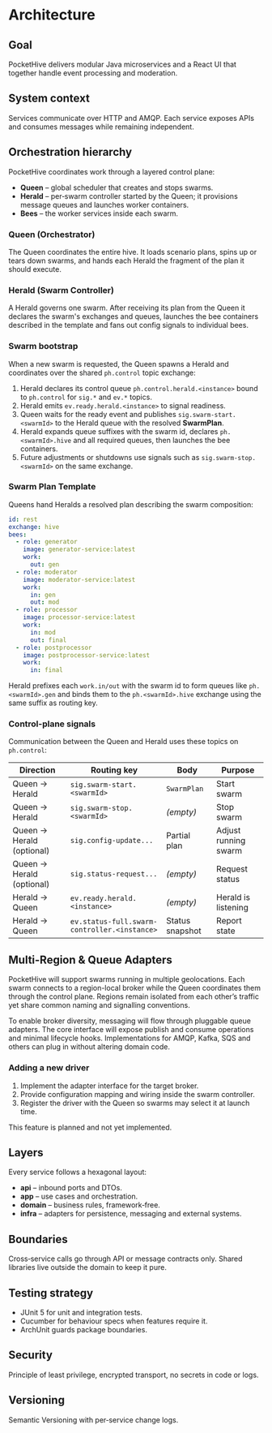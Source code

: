 # Architecture

## Goal
PocketHive delivers modular Java microservices and a React UI that together handle event processing and moderation.

## System context
Services communicate over HTTP and AMQP. Each service exposes APIs and consumes messages while remaining independent.

## Orchestration hierarchy
PocketHive coordinates work through a layered control plane:

- **Queen** – global scheduler that creates and stops swarms.
- **Herald** – per‑swarm controller started by the Queen; it provisions message queues and launches worker containers.
- **Bees** – the worker services inside each swarm.

### Queen (Orchestrator)
The Queen coordinates the entire hive. It loads scenario plans, spins up or tears down swarms, and hands each Herald the fragment of the plan it should execute.

### Herald (Swarm Controller)
A Herald governs one swarm. After receiving its plan from the Queen it declares the swarm's exchanges and queues, launches the bee containers described in the template and fans out config signals to individual bees.

### Swarm bootstrap
When a new swarm is requested, the Queen spawns a Herald and coordinates over the shared `ph.control` topic exchange:

1. Herald declares its control queue `ph.control.herald.<instance>` bound to `ph.control` for `sig.*` and `ev.*` topics.
2. Herald emits `ev.ready.herald.<instance>` to signal readiness.
3. Queen waits for the ready event and publishes `sig.swarm-start.<swarmId>` to the Herald queue with the resolved **SwarmPlan**.
4. Herald expands queue suffixes with the swarm id, declares `ph.<swarmId>.hive` and all required queues, then launches the bee containers.
5. Future adjustments or shutdowns use signals such as `sig.swarm-stop.<swarmId>` on the same exchange.

### Swarm Plan Template
Queens hand Heralds a resolved plan describing the swarm composition:

```yaml
id: rest
exchange: hive
bees:
  - role: generator
    image: generator-service:latest
    work:
      out: gen
  - role: moderator
    image: moderator-service:latest
    work:
      in: gen
      out: mod
  - role: processor
    image: processor-service:latest
    work:
      in: mod
      out: final
  - role: postprocessor
    image: postprocessor-service:latest
    work:
      in: final
```

Herald prefixes each `work.in/out` with the swarm id to form queues like `ph.<swarmId>.gen` and binds them to the `ph.<swarmId>.hive` exchange using the same suffix as routing key.

### Control-plane signals
Communication between the Queen and Herald uses these topics on `ph.control`:

| Direction | Routing key | Body | Purpose |
|-----------|-------------|------|---------|
| Queen → Herald | `sig.swarm-start.<swarmId>` | `SwarmPlan` | Start swarm |
| Queen → Herald | `sig.swarm-stop.<swarmId>` | _(empty)_ | Stop swarm |
| Queen → Herald (optional) | `sig.config-update...` | Partial plan | Adjust running swarm |
| Queen → Herald (optional) | `sig.status-request...` | _(empty)_ | Request status |
| Herald → Queen | `ev.ready.herald.<instance>` | _(empty)_ | Herald is listening |
| Herald → Queen | `ev.status-full.swarm-controller.<instance>` | Status snapshot | Report state |

## Multi-Region & Queue Adapters
PocketHive will support swarms running in multiple geolocations. Each swarm connects to a region-local broker while the Queen coordinates them through the control plane. Regions remain isolated from each other’s traffic yet share common naming and signalling conventions.

To enable broker diversity, messaging will flow through pluggable queue adapters. The core interface will expose publish and consume operations and minimal lifecycle hooks. Implementations for AMQP, Kafka, SQS and others can plug in without altering domain code.

### Adding a new driver
1. Implement the adapter interface for the target broker.
2. Provide configuration mapping and wiring inside the swarm controller.
3. Register the driver with the Queen so swarms may select it at launch time.

This feature is planned and not yet implemented.

## Layers
Every service follows a hexagonal layout:
- **api** – inbound ports and DTOs.
- **app** – use cases and orchestration.
- **domain** – business rules, framework‑free.
- **infra** – adapters for persistence, messaging and external systems.

## Boundaries
Cross‑service calls go through API or message contracts only. Shared libraries live outside the domain to keep it pure.

## Testing strategy
- JUnit 5 for unit and integration tests.
- Cucumber for behaviour specs when features require it.
- ArchUnit guards package boundaries.

## Security
Principle of least privilege, encrypted transport, no secrets in code or logs.

## Versioning
Semantic Versioning with per‑service change logs.
